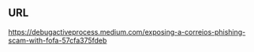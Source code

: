 ## URL

https://debugactiveprocess.medium.com/exposing-a-correios-phishing-scam-with-fofa-57cfa375fdeb
